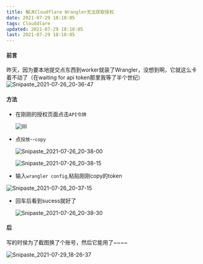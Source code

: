 ```yaml
---
title: 解决Cloudflare Wrangler无法获取授权
date: 2021-07-29 18:18:05
tags: Clouddlare
updated: 2021-07-29 18:18:05
last: 2021-07-29 18:18:05
---
```


#### 前言

昨天，因为要本地提交点东西到worker就装了Wrangler，没想到啊，它就这么卡着不动了（在waiting for api token那里我等了半个世纪）![Snipaste_2021-07-26_20-36-47](https://k.hzchu.top/2022/08/18/62fde84075a94.png)

#### 方法

- 在刚刚的授权页面点击`API令牌`

  ![llll](https://k.hzchu.top/2022/08/18/62fde825cdbed.png)

- 点`投放`--`copy`

  ![Snipaste_2021-07-26_20-38-00](https://k.hzchu.top/2022/08/18/62fde5fd96553.png)

  ![Snipaste_2021-07-26_20-38-15](https://k.hzchu.top/2022/08/18/62fde60f90dc8.png)

- 输入`wrangler config`,粘贴刚刚copy的token

![Snipaste_2021-07-26_20-37-15](https://k.hzchu.top/2022/08/18/62fde61b32b17.png)

- 回车后看到sucess就好了

  ![Snipaste_2021-07-26_20-38-30](https://k.hzchu.top/2022/08/18/62fde62d8262c.png)

#### 后

写的时侯为了截图换了个账号，然后它能用了\~\~\~\~

![Snipaste_2021-07-29_18-26-37](https://k.hzchu.top/2022/08/18/62fde6529a01d.png)
